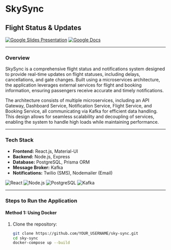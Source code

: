 # SkySync
## Flight Status & Updates

[![Google Slides Presentation](https://img.icons8.com/ios-filled/50/000000/google-slides.png)](YOUR_GOOGLE_SLIDES_LINK)
[![Google Docs](https://img.icons8.com/ios-filled/50/000000/google-docs.png)](YOUR_GOOGLE_DOCS_LINK)

---

### Overview
SkySync is a comprehensive flight status and notifications system designed to provide real-time updates on flight statuses, including delays, cancellations, and gate changes. Built using a microservices architecture, the application leverages external services for flight and booking information, ensuring passengers receive accurate and timely notifications.

The architecture consists of multiple microservices, including an API Gateway, Dashboard Service, Notification Service, Flight Service, and Booking Service, all communicating via Kafka for efficient data handling. This design allows for seamless scalability and decoupling of services, enabling the system to handle high loads while maintaining performance.

---

### Tech Stack
- **Frontend:** React.js, Material-UI
- **Backend:** Node.js, Express
- **Database:** PostgreSQL, Prisma ORM
- **Message Broker:** Kafka
- **Notifications:** Twilio (SMS), Nodemailer (Email)

![React](https://img.icons8.com/color/48/000000/react-native.png)
![Node.js](https://img.icons8.com/color/48/000000/nodejs.png)
![PostgreSQL](https://img.icons8.com/color/48/000000/postgreesql.png)
![Kafka](https://img.icons8.com/color/48/000000/apache-kafka.png)

---

### Steps to Run the Application

#### Method 1: Using Docker

1. Clone the repository:
   ```bash
   git clone https://github.com/YOUR_USERNAME/sky-sync.git
   cd sky-sync
   docker-compose up --build
   ```